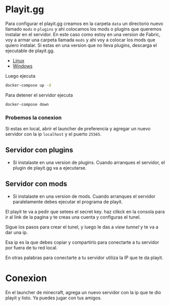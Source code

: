 # Playit.gg

Para configurar el playit.gg creamos en la carpeta `data` un directorio nuevo llamado `mods` o `plugins` y ahi colocamos los mods o plugins que queremos instalar en el servidor.
En este caso como estoy en una version de Fabric, voy a armar una carpeta llamada `mods` y ahi voy a colocar los mods que quiero instalar.
Si estas en una version que no lleva plugins, descarga el ejecutable de playit.gg.

- [Linux](https://playit.gg/download/linux)
- [Windows](https://playit.gg/download/windows)

Luego ejecuta 

```bash
docker-compose up -d
```

Para detener el servidor ejecuta

```bash
docker-compose down
```

### Probemos la conexion

Si estas en local, abrir el launcher de preferencia y agregar un nuevo servidor con la ip `localhost` y el puerto `25565`.


## Servidor con plugins
- Si instalaste en una version de plugins. Cuando arranques el servidor, el plugin de playit.gg va a ejecutarse.

## Servidor con mods
- Si instalaste en una version de mods. Cuando arranques el servidor paralelamente debes ejecutar el programa de playit.


El playit te va a pedir que setees el secret key. haz clikck en la consola para ir al link de la pagina y te creas una cuenta y configuras el tunel.

Sigue los pasos para crear el tunel, y luego le das a *view tunnel* y te va a dar una ip.

Esa ip es la que debes copiar y compartirlo para conectarte a tu servidor por fuera de tu red local.

En otras palabras para conectarte a tu servidor utiliza la IP que te da playit.


# Conexion

En el launcher de minecraft, agrega un nuevo servidor con la ip que te dio playit y listo. Ya puedes jugar con tus amigos.

